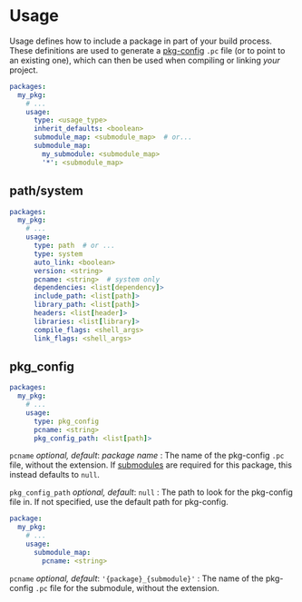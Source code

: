 # Usage

Usage defines how to include a package in part of your build process. These
definitions are used to generate a [pkg-config][pkg-config] `.pc` file (or to
point to an existing one), which can then be used when compiling or linking
*your* project.

```yaml
packages:
  my_pkg:
    # ...
    usage:
      type: <usage_type>
      inherit_defaults: <boolean>
      submodule_map: <submodule_map>  # or...
      submodule_map:
        my_submodule: <submodule_map>
        '*': <submodule_map>
```

## path/system

```yaml
packages:
  my_pkg:
    # ...
    usage:
      type: path  # or ...
      type: system
      auto_link: <boolean>
      version: <string>
      pcname: <string>  # system only
      dependencies: <list[dependency]>
      include_path: <list[path]>
      library_path: <list[path]>
      headers: <list[header]>
      libraries: <list[library]>
      compile_flags: <shell_args>
      link_flags: <shell_args>
```

## pkg_config

```yaml
packages:
  my_pkg:
    # ...
    usage:
      type: pkg_config
      pcname: <string>
      pkg_config_path: <list[path]>
```

`pcname` <span class="subtitle">*optional, default*: *package name*</span>
: The name of the pkg-config `.pc` file, without the extension. If
  [submodules](packages.md) are required for this package, this instead defaults
  to `null`.

`pkg_config_path` <span class="subtitle">*optional, default*: `null`</span>
: The path to look for the pkg-config file in. If not specified, use the default
  path for pkg-config.

```yaml
package:
  my_pkg:
    # ...
    usage:
      submodule_map:
        pcname: <string>
```

`pcname` <span class="subtitle">*optional, default*: `'{package}_{submodule}'`</span>
: The name of the pkg-config `.pc` file for the submodule, without the
  extension.

[pkg-config]: https://www.freedesktop.org/wiki/Software/pkg-config/
